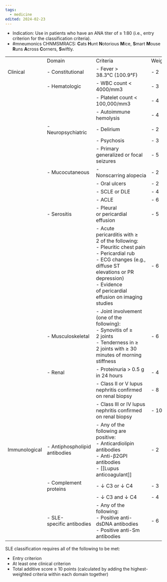 ```yaml
---
tags:
  - medicine
edited: 2024-02-23
---
```

- Indication: Use in patients who have an ANA titer of ≥ 1:80 (i.e., entry criterion for the classification criteria). 
- #mneumonics CHNMSMRACS: **C**ats **H**unt **N**otorious **M**ice, **S**mart **M**ouse **R**uns **A**cross **C**orners, **S**wiftly.

|               |                               |                                                                                                                                                                                                                         |        |
| ------------- | ----------------------------- | ----------------------------------------------------------------------------------------------------------------------------------------------------------------------------------------------------------------------- | ------ |
|               | Domain                        | Criteria                                                                                                                                                                                                                | Weight |
| Clinical      | - Constitutional              | - Fever > 38.3°C (100.9°F)                                                                                                                                                                                              | - 2    |
|               | - Hematologic                 | - WBC count < 4000/mm3                                                                                                                                                                                                  | - 3    |
|               |                               | - Platelet count < 100,000/mm3                                                                                                                                                                                          | - 4    |
|               |                               | - Autoimmune hemolysis                                                                                                                                                                                                  | - 4    |
|               | - Neuropsychiatric            | - Delirium                                                                                                                                                                                                              | - 2    |
|               |                               | - Psychosis                                                                                                                                                                                                             | - 3    |
|               |                               | - Primary generalized or focal seizures                                                                                                                                                                                 | - 5    |
|               | - Mucocutaneous               | - Nonscarring alopecia                                                                                                                                                                                                  | - 2    |
|               |                               | - Oral ulcers                                                                                                                                                                                                           | - 2    |
|               |                               | - SCLE or DLE                                                                                                                                                                                                           | - 4    |
|               |                               | - ACLE                                                                                                                                                                                                                  | - 6    |
|               | - Serositis                   | - Pleural or pericardial effusion                                                                                                                                                                                       | - 5    |
|               |                               | - Acute pericarditis with ≥ 2 of the following:<br>- Pleuritic chest pain<br>- Pericardial rub<br>- ECG changes (e.g., diffuse ST elevations or PR depression)<br>- Evidence of pericardial effusion on imaging studies | - 6    |
|               | - Musculoskeletal             | - Joint involvement (one of the following):<br>- Synovitis of ≥ 2 joints <br>- Tenderness in ≥ 2 joints with ≥ 30 minutes of morning stiffness                                                                          | - 6    |
|               | - Renal                       | - Proteinuria > 0.5 g in 24 hours                                                                                                                                                                                       | - 4    |
|               |                               | - Class II or V lupus nephritis confirmed on renal biopsy                                                                                                                                                               | - 8    |
|               |                               | - Class III or IV lupus nephritis confirmed on renal biopsy                                                                                                                                                             | - 10   |
| Immunological | - Antiphospholipid antibodies | - Any of the following are positive:<br>- Anticardiolipin antibodies<br>- Anti-β2GPI antibodies<br>- [[Lupus anticoagulant]]                                                                                            | - 2    |
|               | - Complement proteins         | - ↓ C3 or ↓ C4                                                                                                                                                                                                          | - 3    |
|               |                               | - ↓ C3 and ↓ C4                                                                                                                                                                                                         | - 4    |
|               | - SLE-specific antibodies     | - Any of the following:<br>- Positive anti-dsDNA antibodies<br>- Positive anti-Sm antibodies                                                                                                                            | - 6    |

SLE classification requires all of the following to be met:
- Entry criterion
- At least one clinical criterion
- Total additive score ≥ 10 points (calculated by adding the highest-weighted criteria within each domain together)